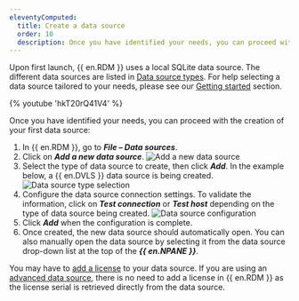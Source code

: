 ```yaml
---
eleventyComputed:
  title: Create a data source
  order: 10
  description: Once you have identified your needs, you can proceed with the creation of your first data source.
---
```

Upon first launch, {{ en.RDM }} uses a local SQLite data source. The different data sources are listed in [Data source types](/rdm/data-sources/data-sources-types/). For help selecting a data source tailored to your needs, please see our [Getting started](/rdm/getting-started/) section.

{% youtube 'hkT20rQ41V4' %}

Once you have identified your needs, you can proceed with the creation of your first data source:

1. In {{ en.RDM }}, go to ***File – Data sources***.
1. Click on ***Add a new data source***.
![Add a new data source](https://cdnweb.devolutions.net/docs/docs_en_rdm_windows_RDMW2000_2024_1.png)
1. Select the type of data source to create, then click ***Add***. In the example below, a {{ en.DVLS }} data source is being created.
![Data source type selection](https://cdnweb.devolutions.net/docs/docs_en_rdm_windows_RDMW2001_2024_1.png)
1. Configure the data source connection settings. To validate the information, click on ***Test connection*** or ***Test host*** depending on the type of data source being created.
![Data source configuration](https://cdnweb.devolutions.net/docs/docs_en_rdm_windows_RDMW2002_2024_1.png)
1. Click ***Add*** when the configuration is complete.
1. Once created, the new data source should automatically open. You can also manually open the data source by selecting it from the data source drop-down list at the top of the ***{{ en.NPANE }}***.

You may have to [add a license](/rdm/windows/commands/administration/management/licenses/) to your data source. If you are using an [advanced data source](/rdm/windows/data-sources/data-sources-types/advanced-data-sources/), there is no need to add a license in {{ en.RDM }} as the license serial is retrieved directly from the data source.